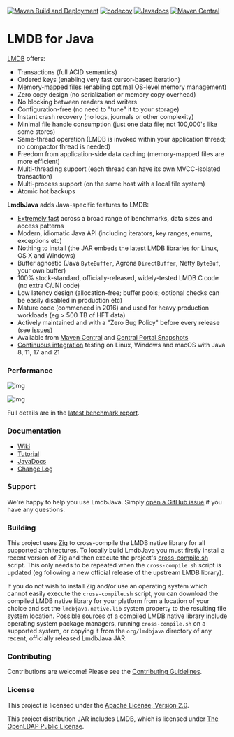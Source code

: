 [![Maven Build and Deployment](https://github.com/lmdbjava/lmdbjava/workflows/Maven%20Build%20and%20Deployment/badge.svg)](https://github.com/lmdbjava/lmdbjava/actions)
[![codecov](https://codecov.io/gh/lmdbjava/lmdbjava/branch/master/graph/badge.svg)](https://codecov.io/gh/lmdbjava/lmdbjava)
[![Javadocs](http://www.javadoc.io/badge/org.lmdbjava/lmdbjava.svg?color=blue)](http://www.javadoc.io/doc/org.lmdbjava/lmdbjava)
[![Maven Central](https://img.shields.io/maven-central/v/org.lmdbjava/lmdbjava.svg?maxAge=3600)](http://search.maven.org/#search%7Cga%7C1%7Cg%3A%22org.lmdbjava%22%20AND%20a%3A%22lmdbjava%22)

# LMDB for Java

[LMDB](http://symas.com/lmdb/) offers:

* Transactions (full ACID semantics)
* Ordered keys (enabling very fast cursor-based iteration)
* Memory-mapped files (enabling optimal OS-level memory management)
* Zero copy design (no serialization or memory copy overhead)
* No blocking between readers and writers
* Configuration-free (no need to "tune" it to your storage)
* Instant crash recovery (no logs, journals or other complexity)
* Minimal file handle consumption (just one data file; not 100,000's like some stores)
* Same-thread operation (LMDB is invoked within your application thread; no compactor thread is needed)
* Freedom from application-side data caching (memory-mapped files are more efficient)
* Multi-threading support (each thread can have its own MVCC-isolated transaction)
* Multi-process support (on the same host with a local file system)
* Atomic hot backups

**LmdbJava** adds Java-specific features to LMDB:

* [Extremely fast](https://github.com/lmdbjava/benchmarks/blob/master/results/20160710/README.md) across a broad range of benchmarks, data sizes and access patterns
* Modern, idiomatic Java API (including iterators, key ranges, enums, exceptions etc)
* Nothing to install (the JAR embeds the latest LMDB libraries for Linux, OS X and Windows)
* Buffer agnostic (Java `ByteBuffer`, Agrona `DirectBuffer`, Netty `ByteBuf`, your own buffer)
* 100% stock-standard, officially-released, widely-tested LMDB C code (no extra C/JNI code)
* Low latency design (allocation-free; buffer pools; optional checks can be easily disabled in production etc)
* Mature code (commenced in 2016) and used for heavy production workloads (eg > 500 TB of HFT data)
* Actively maintained and with a "Zero Bug Policy" before every release (see [issues](https://github.com/lmdbjava/lmdbjava/issues))
* Available from [Maven Central](http://search.maven.org/#search%7Cga%7C1%7Cg%3A%22org.lmdbjava%22%20AND%20a%3A%22lmdbjava%22) and [Central Portal Snapshots](https://central.sonatype.com/repository/maven-snapshots/org/lmdbjava/lmdbjava)
* [Continuous integration](https://github.com/lmdbjava/lmdbjava/actions) testing on Linux, Windows and macOS with Java 8, 11, 17 and 21

### Performance

![img](https://raw.githubusercontent.com/lmdbjava/benchmarks/master/results/20160710/4-intKey-seq-summary.png)

![img](https://raw.githubusercontent.com/lmdbjava/benchmarks/master/results/20160710/4-intKey-rnd-summary.png)

Full details are in the [latest benchmark report](https://github.com/lmdbjava/benchmarks/blob/master/results/20160710/README.md).

### Documentation

* [Wiki](https://github.com/lmdbjava/lmdbjava/wiki/)
* [Tutorial](https://github.com/lmdbjava/lmdbjava/tree/master/src/test/java/org/lmdbjava/TutorialTest.java)
* [JavaDocs](http://www.javadoc.io/doc/org.lmdbjava/lmdbjava)
* [Change Log](https://github.com/lmdbjava/lmdbjava/wiki/Change-Log)

### Support

We're happy to help you use LmdbJava. Simply
[open a GitHub issue](https://github.com/lmdbjava/lmdbjava/issues) if you have
any questions.

### Building

This project uses [Zig](https://ziglang.org/) to cross-compile the LMDB native
library for all supported architectures. To locally build LmdbJava you must
firstly install a recent version of Zig and then execute the project's
[cross-compile.sh](https://github.com/lmdbjava/lmdbjava/tree/master/cross-compile.sh)
script. This only needs to be repeated when the `cross-compile.sh` script is
updated (eg following a new official release of the upstream LMDB library).

If you do not wish to install Zig and/or use an operating system which cannot
easily execute the `cross-compile.sh` script, you can download the compiled
LMDB native library for your platform from a location of your choice and set the
`lmdbjava.native.lib` system property to the resulting file system
location. Possible sources of a compiled LMDB native library include operating
system package managers, running `cross-compile.sh` on a supported system, or
copying it from the `org/lmdbjava` directory of any recent, officially released
LmdbJava JAR.

### Contributing

Contributions are welcome! Please see the [Contributing Guidelines](CONTRIBUTING.md).

### License

This project is licensed under the
[Apache License, Version 2.0](http://www.apache.org/licenses/LICENSE-2.0.html).

This project distribution JAR includes LMDB, which is licensed under
[The OpenLDAP Public License](http://www.openldap.org/software/release/license.html).
